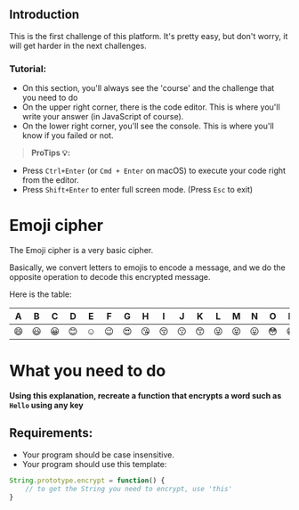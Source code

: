 ## Introduction
This is the first challenge of this platform. It's pretty easy, but don't worry, it will get harder in
the next challenges.

### Tutorial:
- On this section, you'll always see the 'course' and the challenge that you need to do
- On the upper right corner, there is the code editor. This is where you'll write your answer (in JavaScript of course).
- On the lower right corner, you'll see the console. This is where you'll know if you failed or not.
> **ProTips 💡:**
- Press `Ctrl+Enter` (or `Cmd + Enter` on macOS) to execute your code right from the editor.
- Press `Shift+Enter` to enter full screen mode. (Press `Esc` to exit)

# Emoji cipher

The Emoji cipher is a very basic cipher.

Basically, we convert letters to emojis to encode a message, and we do the opposite operation to decode this encrypted message.

Here is the table:
<table>
	<thead>
		<tr>
			<th>A</th>
			<th>B</th>
			<th>C</th>
			<th>D</th>
			<th>E</th>
			<th>F</th>
			<th>G</th>
			<th>H</th>
			<th>I</th>
			<th>J</th>
			<th>K</th>
			<th>L</th>
			<th>M</th>
			<th>N</th>
			<th>O</th>
			<th>P</th>
			<th>Q</th>
			<th>R</th>
			<th>S</th>
			<th>T</th>
			<th>U</th>
			<th>V</th>
			<th>W</th>
			<th>X</th>
			<th>Y</th>
			<th>Z</th>
		</tr>
	</thead>
	<tbody>
		<tr>
			<td>
				<g-emoji class="g-emoji" alias="smile" fallback-src="https://assets-cdn.github.com/images/icons/emoji/unicode/1f604.png">😄</g-emoji>
			</td>
			<td>
				<g-emoji class="g-emoji" alias="smiley" fallback-src="https://assets-cdn.github.com/images/icons/emoji/unicode/1f603.png">😃</g-emoji>
			</td>
			<td>
				<g-emoji class="g-emoji" alias="grinning" fallback-src="https://assets-cdn.github.com/images/icons/emoji/unicode/1f600.png">😀</g-emoji>
			</td>
			<td>
				<g-emoji class="g-emoji" alias="blush" fallback-src="https://assets-cdn.github.com/images/icons/emoji/unicode/1f60a.png">😊</g-emoji>
			</td>
			<td>
				<g-emoji class="g-emoji" alias="relaxed" fallback-src="https://assets-cdn.github.com/images/icons/emoji/unicode/263a.png">☺️</g-emoji>
			</td>
			<td>
				<g-emoji class="g-emoji" alias="wink" fallback-src="https://assets-cdn.github.com/images/icons/emoji/unicode/1f609.png">😉</g-emoji>
			</td>
			<td>
				<g-emoji class="g-emoji" alias="heart_eyes" fallback-src="https://assets-cdn.github.com/images/icons/emoji/unicode/1f60d.png">😍</g-emoji>
			</td>
			<td>
				<g-emoji class="g-emoji" alias="kissing_heart" fallback-src="https://assets-cdn.github.com/images/icons/emoji/unicode/1f618.png">😘</g-emoji>
			</td>
			<td>
				<g-emoji class="g-emoji" alias="kissing_closed_eyes" fallback-src="https://assets-cdn.github.com/images/icons/emoji/unicode/1f61a.png">😚</g-emoji>
			</td>
			<td>
				<g-emoji class="g-emoji" alias="kissing" fallback-src="https://assets-cdn.github.com/images/icons/emoji/unicode/1f617.png">😗</g-emoji>
			</td>
			<td>
				<g-emoji class="g-emoji" alias="kissing_smiling_eyes" fallback-src="https://assets-cdn.github.com/images/icons/emoji/unicode/1f619.png">😙</g-emoji>
			</td>
			<td>
				<g-emoji class="g-emoji" alias="stuck_out_tongue_winking_eye" fallback-src="https://assets-cdn.github.com/images/icons/emoji/unicode/1f61c.png">😜</g-emoji>
			</td>
			<td>
				<g-emoji class="g-emoji" alias="stuck_out_tongue_closed_eyes" fallback-src="https://assets-cdn.github.com/images/icons/emoji/unicode/1f61d.png">😝</g-emoji>
			</td>
			<td>
				<g-emoji class="g-emoji" alias="stuck_out_tongue" fallback-src="https://assets-cdn.github.com/images/icons/emoji/unicode/1f61b.png">😛</g-emoji>
			</td>
			<td>
				<g-emoji class="g-emoji" alias="flushed" fallback-src="https://assets-cdn.github.com/images/icons/emoji/unicode/1f633.png">😳</g-emoji>
			</td>
			<td>
				<g-emoji class="g-emoji" alias="grin" fallback-src="https://assets-cdn.github.com/images/icons/emoji/unicode/1f601.png">😁</g-emoji>
			</td>
			<td>
				<g-emoji class="g-emoji" alias="pensive" fallback-src="https://assets-cdn.github.com/images/icons/emoji/unicode/1f614.png">😔</g-emoji>
			</td>
			<td>
				<g-emoji class="g-emoji" alias="relieved" fallback-src="https://assets-cdn.github.com/images/icons/emoji/unicode/1f60c.png">😌</g-emoji>
			</td>
			<td>
				<g-emoji class="g-emoji" alias="unamused" fallback-src="https://assets-cdn.github.com/images/icons/emoji/unicode/1f612.png">😒</g-emoji>
			</td>
			<td>
				<g-emoji class="g-emoji" alias="disappointed" fallback-src="https://assets-cdn.github.com/images/icons/emoji/unicode/1f61e.png">😞</g-emoji>
			</td>
			<td>
				<g-emoji class="g-emoji" alias="persevere" fallback-src="https://assets-cdn.github.com/images/icons/emoji/unicode/1f623.png">😣</g-emoji>
			</td>
			<td>
				<g-emoji class="g-emoji" alias="cry" fallback-src="https://assets-cdn.github.com/images/icons/emoji/unicode/1f622.png">😢</g-emoji>
			</td>
			<td>
				<g-emoji class="g-emoji" alias="joy" fallback-src="https://assets-cdn.github.com/images/icons/emoji/unicode/1f602.png">😂</g-emoji>
			</td>
			<td>
				<g-emoji class="g-emoji" alias="sob" fallback-src="https://assets-cdn.github.com/images/icons/emoji/unicode/1f62d.png">😭</g-emoji>
			</td>
			<td>
				<g-emoji class="g-emoji" alias="sunglasses" fallback-src="https://assets-cdn.github.com/images/icons/emoji/unicode/1f60e.png">😎</g-emoji>
			</td>
			<td>
				<g-emoji class="g-emoji" alias="smiling_imp" fallback-src="https://assets-cdn.github.com/images/icons/emoji/unicode/1f608.png">😈</g-emoji>
			</td>
		</tr>
	</tbody>
</table>

# What you need to do

**Using this explanation, recreate a function that encrypts a word such as `Hello` using any key**

## Requirements:

- Your program should be case insensitive.
- Your program should use this template:

```javascript
String.prototype.encrypt = function() {
    // to get the String you need to encrypt, use 'this'
}
```
